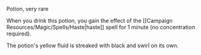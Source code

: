
Potion, very rare 

When you drink this potion, you gain the effect of the [[Campaign Resources/Magic/Spells/Haste|haste]] spell for 1 minute (no concentration required). 

The potion's yellow fluid is streaked with black and swirl on its own.